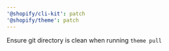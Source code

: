 ```yaml
---
'@shopify/cli-kit': patch
'@shopify/theme': patch
---
```


Ensure git directory is clean when running `theme pull`
